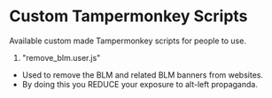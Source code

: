 # Custom Tampermonkey Scripts
Available custom made Tampermonkey scripts for people to use.

1. "remove_blm.user.js"
  - Used to remove the BLM and related BLM banners from websites.
  - By doing this you REDUCE your exposure to alt-left propaganda.
